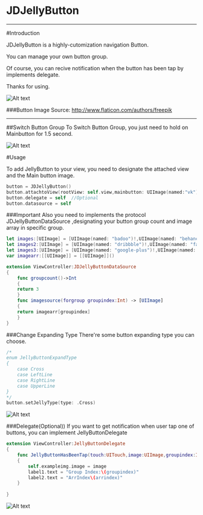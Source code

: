 # JDJellyButton

***
#Introduction

JDJellyButton is a highly-cutomization navigation Button.

You can manage your own button group. 

Of course, you can recive notification when the button has been tap by implements delegate.

Thanks for using.

![Alt text](/../master/Readme_img/JDJellyButtonDemo.gif?raw=true "")

###Button Image Source: http://www.flaticon.com/authors/freepik

***
##Switch Button Group
To Switch Button Group, you just need to hold on Mainbutton for 1.5 second.

![Alt text](/../master/Readme_img/change_group.gif?raw=true "")

#Usage

To add JellyButton to your view, you need to designate the attached view and the Main button image.

```Swift
button = JDJellyButton()
button.attachtoView(rootView: self.view,mainbutton: UIImage(named:"vk")!)
button.delegate = self  //Optional
button.datasource = self
```

###Important 
Also you need to implements the protocol JDJellyButtonDataSource ,designating your button group count and image array in specific group.

```Swift
let images:[UIImage] = [UIImage(named: "badoo")!,UIImage(named: "behance")!,UIImage(named: "deviantart")!]
let images2:[UIImage] = [UIImage(named: "dribbble")!,UIImage(named: "facebook")!,UIImage(named: "flickr")!]
let images3:[UIImage] = [UIImage(named: "google-plus")!,UIImage(named: "instagram")!,UIImage(named:"lastfm")!,UIImage(named: "linkedin")!]
var imagearr:[[UIImage]] = [[UIImage]]()

extension ViewController:JDJellyButtonDataSource
{
    func groupcount()->Int
    {
    return 3
    }
    func imagesource(forgroup groupindex:Int) -> [UIImage]
    {
    return imagearr[groupindex]
    }
}
```
###Change Expanding Type
There're some button expanding type you can choose.
```Swift
/*
enum JellyButtonExpandType
{
    case Cross
    case LeftLine
    case RightLine
    case UpperLine
}
*/
button.setJellyType(type: .Cross)
```
![Alt text](/../master/Readme_img/change_type.gif?raw=true "")

###Delegate(Optional))
If you want to get notification when user tap one of buttons, you can implement JellyButtonDelegate 
```Swift
extension ViewController:JellyButtonDelegate
{
    func JellyButtonHasBeenTap(touch:UITouch,image:UIImage,groupindex:Int,arrindex:Int)
    {
        self.exampleimg.image = image
        label1.text = "Group Index:\(groupindex)"
        label2.text = "ArrIndex\(arrindex)"
    }
    
}
```
![Alt text](/../master/Readme_img/jellybutton_delegate.gif?raw=true "")

